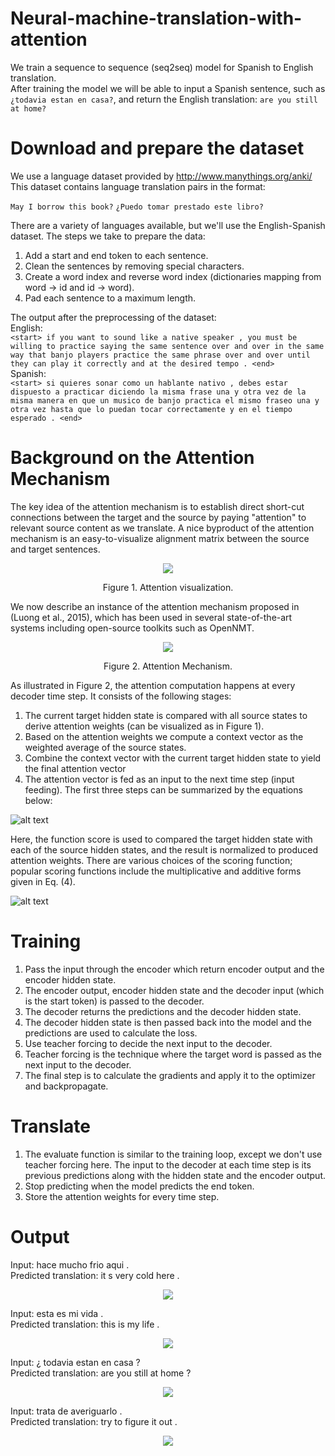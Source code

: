 # Neural-machine-translation-with-attention
We train a sequence to sequence (seq2seq) model for Spanish to English translation.   
After training the model we will be able to input a Spanish sentence, such as `¿todavia estan en casa?`, and return the English translation: `are you still at home?`

# Download and prepare the dataset
We use a language dataset provided by http://www.manythings.org/anki/ This dataset contains language translation pairs in the format:

`May I borrow this book?` `¿Puedo tomar prestado este libro?`

There are a variety of languages available, but we'll use the English-Spanish dataset. The steps we take to prepare the data:

1. Add a start and end token to each sentence.
2. Clean the sentences by removing special characters.
3. Create a word index and reverse word index (dictionaries mapping from word → id and id → word).
4. Pad each sentence to a maximum length.

The output after the preprocessing of the dataset:   
English:  
`<start> if you want to sound like a native speaker , you must be willing to practice saying the same sentence over and over in the same way that banjo players practice the same phrase over and over until they can play it correctly and at the desired tempo . <end>`  
Spanish:    
`<start> si quieres sonar como un hablante nativo , debes estar dispuesto a practicar diciendo la misma frase una y otra vez de la misma manera en que un musico de banjo practica el mismo fraseo una y otra vez hasta que lo puedan tocar correctamente y en el tiempo esperado . <end>`    

# Background on the Attention Mechanism

The key idea of the attention mechanism is to establish direct short-cut connections between the target and the source by paying "attention" to relevant source content as we translate. A nice byproduct of the attention mechanism is an easy-to-visualize alignment matrix between the source and target sentences.

<p align="center">
  <img src="https://github.com/MedentzidisCharalampos/Neural-machine-translation-with-attention/blob/main/attention%20visualization.png" />
</p>  
<p align="center">  Figure 1. Attention visualization. <p>

We now describe an instance of the attention mechanism proposed in (Luong et al., 2015), which has been used in several state-of-the-art systems including open-source toolkits such as OpenNMT.


<p align="center">
  <img src="https://github.com/MedentzidisCharalampos/Neural-machine-translation-with-attention/blob/main/attention_mechanism.jpg" />
</p>    
<p align="center">  Figure 2. Attention Mechanism. <p>  
As illustrated in Figure 2, the attention computation happens at every decoder time step. It consists of the following stages:

1. The current target hidden state is compared with all source states to derive attention weights (can be visualized as in Figure 1).
2. Based on the attention weights we compute a context vector as the weighted average of the source states.
3. Combine the context vector with the current target hidden state to yield the final attention vector
4. The attention vector is fed as an input to the next time step (input feeding). The first three steps can be summarized by the equations below:

![alt text](https://github.com/MedentzidisCharalampos/Neural-machine-translation-with-attention/blob/main/attention_equation.jpg)

Here, the function score is used to compared the target hidden state with each of the source hidden states, and the result is normalized to produced attention weights. There are various choices of the scoring function; popular scoring functions include the multiplicative and additive forms given in Eq. (4). 

![alt text](https://github.com/MedentzidisCharalampos/Neural-machine-translation-with-attention/blob/main/score_function.jpg)

# Training

1. Pass the input through the encoder which return encoder output and the encoder hidden state.
2. The encoder output, encoder hidden state and the decoder input (which is the start token) is passed to the decoder.
3. The decoder returns the predictions and the decoder hidden state.
4. The decoder hidden state is then passed back into the model and the predictions are used to calculate the loss.
5. Use teacher forcing to decide the next input to the decoder.
6. Teacher forcing is the technique where the target word is passed as the next input to the decoder.
7. The final step is to calculate the gradients and apply it to the optimizer and backpropagate.

# Translate

1. The evaluate function is similar to the training loop, except we don't use teacher forcing here. The input to the decoder at each time step is its previous predictions along with the hidden state and the encoder output.
2. Stop predicting when the model predicts the end token.
3. Store the attention weights for every time step.

# Output

Input: <start> hace mucho frio aqui . <end>  
Predicted translation: it s very cold here . <end>   

<p align="center">
  <img src="https://github.com/MedentzidisCharalampos/Neural-machine-translation-with-attention/blob/main/output1.png" />
</p>    
 
Input: <start> esta es mi vida . <end>  
Predicted translation: this is my life . <end>   

<p align="center">
  <img src="https://github.com/MedentzidisCharalampos/Neural-machine-translation-with-attention/blob/main/output2.png" />
</p>    
 
Input: <start> ¿ todavia estan en casa ? <end>  
Predicted translation: are you still at home ? <end>   

<p align="center">
  <img src="https://github.com/MedentzidisCharalampos/Neural-machine-translation-with-attention/blob/main/output3.png" />
</p>    
 
Input: <start> trata de averiguarlo . <end>  
Predicted translation: try to figure it out . <end>   

<p align="center">
  <img src="https://github.com/MedentzidisCharalampos/Neural-machine-translation-with-attention/blob/main/output4.png" />
</p>    
